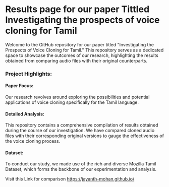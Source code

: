 # Results page for our paper  Tittled Investigating the prospects of voice cloning for Tamil


Welcome to the GitHub repository for our paper titled "Investigating the Prospects of Voice Cloning for Tamil." This repository serves as a dedicated space to showcase the outcomes of our research, highlighting the results obtained from comparing audio files with their original counterparts.

### Project Highlights:

#### Paper Focus:
Our research revolves around exploring the possibilities and potential applications of voice cloning specifically for the Tamil language.

#### Detailed Analysis:
This repository contains a comprehensive compilation of results obtained during the course of our investigation. We have compared cloned audio files with their corresponding original versions to gauge the effectiveness of the voice cloning process.
#### Dataset:
 To conduct our study, we made use of the rich and diverse Mozilla Tamil Dataset, which forms the backbone of our experimentation and analysis.

Visit this Link for comparison https://jayanth-mohan.github.io/
